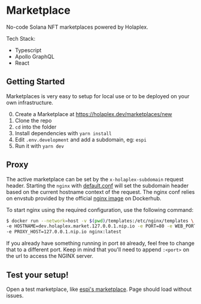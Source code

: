 # Marketplace

No-code Solana NFT marketplaces powered by Holaplex.

Tech Stack:

- Typescript
- Apollo GraphQL
- React

## Getting Started

Marketplaces is very easy to setup for local use or to be deployed on your own infrastructure. 

0. Create a Marketplace at https://holaplex.dev/marketplaces/new
1. Clone the repo
2. `cd` into the folder
3. Install dependencies with `yarn install`
4. Edit `.env.development` and add a subdomain, eg: `espi`
5. Run it with `yarn dev`
## Proxy

The active marketplace can be set by the `x-holaplex-subdomain` request header. Starting the `nginx` with [default.conf](/main/templates/default.conf.template) will set the subdomain header based on the current hostname context of the request.
The nginx conf relies on envstub provided by the official [nginx image](https://hub.docker.com/_/nginx) on Dockerhub.

To start nginx using the required configuration, use the following command:

```bash
$ docker run --network=host -v $(pwd)/templates:/etc/nginx/templates \
-e HOSTNAME=dev.holaplex.market.127.0.0.1.nip.io -e PORT=80 -e WEB_PORT=3000 \
-e PROXY_HOST=127.0.0.1.nip.io nginx:latest
```

If you already have something running in port `80` already, feel free to change that to a different port. Keep in mind that you'll need to append `:<port>` on the url to access the NGINX server.

## Test your setup!

Open a test marketplace, like [espi's marketplace](http://espi.dev.holaplex.market.127.0.0.1.nip.io).
Page should load without issues.
